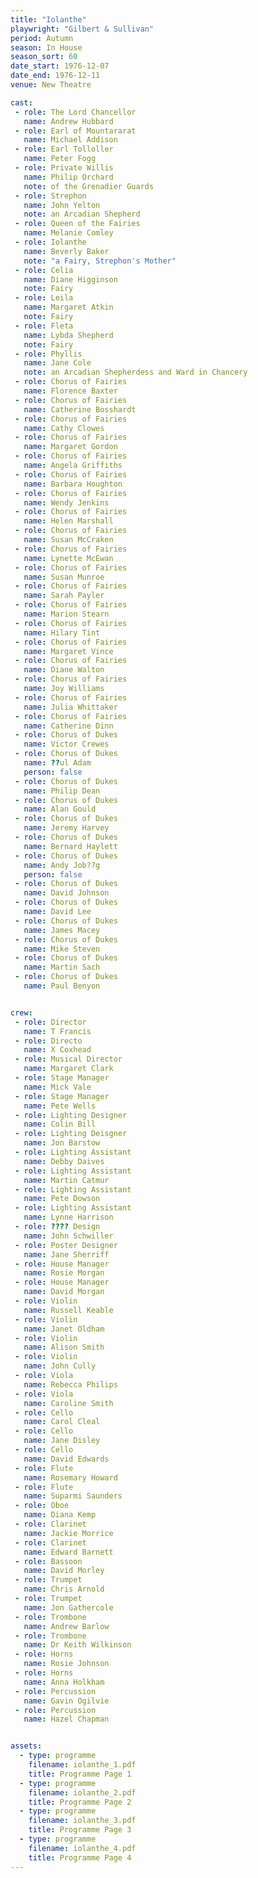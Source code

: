 ```yaml
---
title: "Iolanthe"
playwright: "Gilbert & Sullivan"
period: Autumn
season: In House
season_sort: 60
date_start: 1976-12-07
date_end: 1976-12-11
venue: New Theatre

cast:
 - role: The Lord Chancellor
   name: Andrew Hubbard
 - role: Earl of Mountararat
   name: Michael Addison
 - role: Earl Tolloller
   name: Peter Fogg
 - role: Private Willis
   name: Philip Orchard
   note: of the Grenadier Guards
 - role: Strephon
   name: John Yelton
   note: an Arcadian Shepherd
 - role: Queen of the Fairies
   name: Melanie Comley
 - role: Iolanthe
   name: Beverly Baker
   note: "a Fairy, Strephon's Mother"
 - role: Celia
   name: Diane Higginson
   note: Fairy
 - role: Leila
   name: Margaret Atkin
   note: Fairy
 - role: Fleta
   name: Lybda Shepherd
   note: Fairy
 - role: Phyllis
   name: Jane Cole
   note: an Arcadian Shepherdess and Ward in Chancery
 - role: Chorus of Fairies
   name: Florence Baxter
 - role: Chorus of Fairies
   name: Catherine Bosshardt
 - role: Chorus of Fairies
   name: Cathy Clowes
 - role: Chorus of Fairies
   name: Margaret Gordon
 - role: Chorus of Fairies
   name: Angela Griffiths
 - role: Chorus of Fairies
   name: Barbara Houghton
 - role: Chorus of Fairies
   name: Wendy Jenkins
 - role: Chorus of Fairies
   name: Helen Marshall
 - role: Chorus of Fairies
   name: Susan McCraken
 - role: Chorus of Fairies
   name: Lynette McEwan
 - role: Chorus of Fairies
   name: Susan Munroe
 - role: Chorus of Fairies
   name: Sarah Payler
 - role: Chorus of Fairies
   name: Marion Stearn
 - role: Chorus of Fairies
   name: Hilary Tint
 - role: Chorus of Fairies
   name: Margaret Vince
 - role: Chorus of Fairies
   name: Diane Walton
 - role: Chorus of Fairies
   name: Joy Williams
 - role: Chorus of Fairies
   name: Julia Whittaker
 - role: Chorus of Fairies
   name: Catherine Dinn
 - role: Chorus of Dukes
   name: Victor Crewes
 - role: Chorus of Dukes
   name: ??ul Adam
   person: false
 - role: Chorus of Dukes
   name: Philip Dean
 - role: Chorus of Dukes
   name: Alan Gould
 - role: Chorus of Dukes
   name: Jeremy Harvey
 - role: Chorus of Dukes
   name: Bernard Haylett
 - role: Chorus of Dukes
   name: Andy Job??g
   person: false
 - role: Chorus of Dukes
   name: David Johnson
 - role: Chorus of Dukes
   name: David Lee
 - role: Chorus of Dukes
   name: James Macey
 - role: Chorus of Dukes
   name: Mike Steven
 - role: Chorus of Dukes
   name: Martin Sach
 - role: Chorus of Dukes
   name: Paul Benyon


crew:
 - role: Director
   name: T Francis
 - role: Directo
   name: X Coxhead
 - role: Musical Director
   name: Margaret Clark
 - role: Stage Manager
   name: Mick Vale
 - role: Stage Manager
   name: Pete Wells
 - role: Lighting Designer
   name: Colin Bill
 - role: Lighting Deisgner
   name: Jon Barstow
 - role: Lighting Assistant
   name: Debby Daives
 - role: Lighting Assistant
   name: Martin Catmur
 - role: Lighting Assistant
   name: Pete Dowson
 - role: Lighting Assistant
   name: Lynne Harrison
 - role: ???? Design
   name: John Schwiller
 - role: Poster Designer
   name: Jane Sherriff
 - role: House Manager
   name: Rosie Morgan
 - role: House Manager
   name: David Morgan
 - role: Violin
   name: Russell Keable
 - role: Violin
   name: Janet Oldham
 - role: Violin
   name: Alison Smith
 - role: Violin
   name: John Cully
 - role: Viola
   name: Rebecca Philips
 - role: Viola
   name: Caroline Smith
 - role: Cello
   name: Carol Cleal
 - role: Cello
   name: Jane Disley
 - role: Cello
   name: David Edwards
 - role: Flute
   name: Rosemary Howard
 - role: Flute
   name: Suparmi Saunders
 - role: Oboe
   name: Diana Kemp
 - role: Clarinet
   name: Jackie Morrice
 - role: Clarinet
   name: Edward Barnett
 - role: Bassoon
   name: David Morley
 - role: Trumpet
   name: Chris Arnold
 - role: Trumpet
   name: Jon Gathercole
 - role: Trombone
   name: Andrew Barlow
 - role: Trombone
   name: Dr Keith Wilkinson
 - role: Horns
   name: Rosie Johnson
 - role: Horns
   name: Anna Holkham
 - role: Percussion
   name: Gavin Ogilvie
 - role: Percussion
   name: Hazel Chapman


assets:
  - type: programme
    filename: iolanthe_1.pdf
    title: Programme Page 1
  - type: programme
    filename: iolanthe_2.pdf
    title: Programme Page 2
  - type: programme
    filename: iolanthe_3.pdf
    title: Programme Page 3
  - type: programme
    filename: iolanthe_4.pdf
    title: Programme Page 4
---
```

